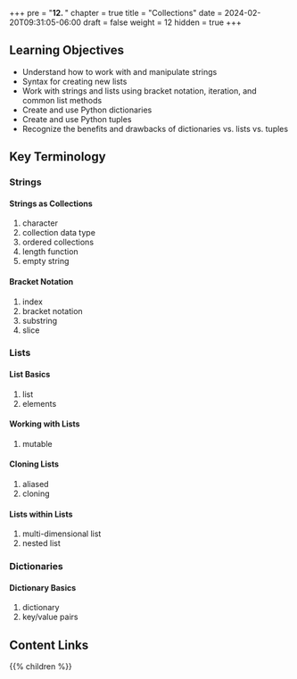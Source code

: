+++
pre = "<b>12. </b>"
chapter = true
title = "Collections"
date = 2024-02-20T09:31:05-06:00
draft = false
weight = 12
hidden = true
+++

## Learning Objectives
- Understand how to work with and manipulate strings
- Syntax for creating new lists
- Work with strings and lists using bracket notation, iteration, and common list methods
- Create and use Python dictionaries
- Create and use Python tuples
- Recognize the benefits and drawbacks of dictionaries vs. lists vs. tuples

## Key Terminology

### Strings

#### Strings as Collections
1. character
1. collection data type
1. ordered collections
1. length function
1. empty string

#### Bracket Notation
1. index
1. bracket notation
1. substring
1. slice

### Lists

#### List Basics
1. list
1. elements

#### Working with Lists
1. mutable

#### Cloning Lists
1. aliased
1. cloning

#### Lists within Lists
1. multi-dimensional list
1. nested list

### Dictionaries

#### Dictionary Basics
1. dictionary
1. key/value pairs

## Content Links

{{% children %}}
